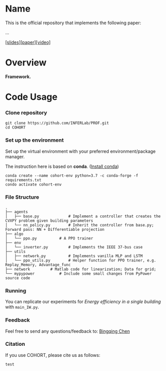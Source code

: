 # Name

This is the official repository that implements the following paper:

...

[[slides]](docs/slides.pdf)[[paper]](https://dl.acm.org/doi/10.1145/3408308.3427980)[[video]](https://www.youtube.com/watch?v=rH64WyPHCVE) 

# Overview

**Framework.** 

# Code Usage
### Clone repository
```
git clone https://github.com/INFERLab/PROF.git
cd COHORT
```

### Set up the environment 
Set up the virtual environment with your preferred environment/package manager.

The instruction here is based on **conda**. ([Install conda](https://docs.anaconda.com/anaconda/install/))
```
conda create --name cohort-env python=3.7 -c conda-forge -f requirements.txt
condo activate cohort-env
```

### File Structure
```
.
├── agents
│   ├── base.py             # Implement a controller that creates the CVXPY problem given building parameters
│   └── nn_policy.py        # Inherit the controller from base.py; Forward pass: NN + Differentiable projection
├── algo                    
│   └── ppo.py	 	    # A PPO trainer 
├── env
│   └── inverter.py         # Implements the IEEE 37-bus case
├── utils
│   ├── network.py          # Implements vanilla MLP and LSTM
│   └── ppo_utils.py        # Helper function for PPO trainer, e.g. Replay_Memory, Advantage_func
├── network		    # Matlab code for linearization; Data for grid;
└── mypypower		    # Include some small changes from PyPower source code

```

### Running
You can replicate our experiments for *Energy efficiency in a single building* with `main_IW.py`.


### Feedback

Feel free to send any questions/feedback to: [Bingqing Chen](mailto:bingqinc@andrew.cmu.edu)

### Citation

If you use COHORT, please cite us as follows:

```
test
```

